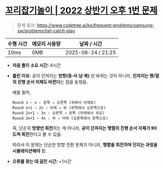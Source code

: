 # [꼬리잡기놀이 | 2022 상반기 오후 1번 문제](https://www.codetree.ai/ko/frequent-problems/samsung-sw/problems/tail-catch-play)

> 문제 링크: https://www.codetree.ai/ko/frequent-problems/samsung-sw/problems/tail-catch-play

| 수행 시간 | 메모리 사용량 | 날짜 / 시간 |
|------------|---------------|------------|
| 10ms        | 0MB           | 2025-08-24 / 21:25 |


- **처음 풀이 소요 시간:** 4시간
- **틀린 이유:**
  공이 던져지는 **방향(동·서·남·북)** 만 바뀌는 것이 아니라, **던져지는 행/열의 진행 순서 자체도 바뀐다**는 점을 놓쳤음.
  
    예를 들어,
    ```
    Round 1 ~ n : 왼쪽 → 오른쪽 (위에서 아래로)
    Round n+1 ~ 2n : 아래 → 위 (왼쪽에서 오른쪽으로)
    Round 2n+1 ~ 3n : 오른쪽 → 왼쪽 (아래에서 위로)
    Round 3n+1 ~ 4n : 위 → 아래 (오른쪽에서 왼쪽으로)
    ```
  즉, 단순히 **방향만 회전**하는 게 아니라, **공이 던져지는 행렬의 진행 순서 자체가 90도씩 회전**한다고 볼 수 있음.

  따라서 이 문제는 단순한 방향 전환 문제가 아니라, **행렬을 회전하며 던지는 과정을 시뮬레이션해야** 함.

- **오류를 찾는 데 걸린 시간:** +1시간
